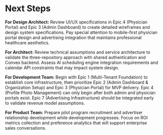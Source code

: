 # Next Steps

**For Design Architect:**
Review UI/UX specifications in Epic 4 (Physician Portal) and Epic 3 (Admin Dashboard) to create detailed wireframes and design system specifications. Pay special attention to mobile-first physician portal design and advertising integration that maintains professional healthcare aesthetics.

**For Architect:**
Review technical assumptions and service architecture to validate the three-repository approach with shared authentication and Convex backend. Assess AI scheduling engine integration requirements and calendar API constraints that may impact system design.

**For Development Team:**
Begin with Epic 1 (Multi-Tenant Foundation) to establish core infrastructure, then prioritize Epic 2 (Admin Dashboard & Organization Setup) and Epic 3 (Physician Portal) for MVP delivery. Epic 4 (Profile Photo Management) can only begin after both admin and physician portals exist. Epic 7 (Advertising Infrastructure) should be integrated early to validate revenue model assumptions.

**For Product Team:**
Prepare pilot program recruitment and advertiser relationship development while development progresses. Focus on ROI metrics collection and preference analytics that will support enterprise sales conversations.